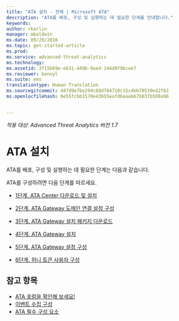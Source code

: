 ```yaml
---
title: "ATA 설치 - 전체 | Microsoft ATA"
description: "ATA를 배포, 구성 및 실행하는 데 필요한 단계를 안내합니다."
keywords: 
author: rkarlin
manager: mbaldwin
ms.date: 09/20/2016
ms.topic: get-started-article
ms.prod: 
ms.service: advanced-threat-analytics
ms.technology: 
ms.assetid: 3715b69e-e631-449b-9aed-144d0f9bcee7
ms.reviewer: bennyl
ms.suite: ems
translationtype: Human Translation
ms.sourcegitcommit: d47d9e7be294c68d764710c15c4bb78539e42f62
ms.openlocfilehash: 6e55fcbb1570e43b55eafd6aaeb67b037b508a96


---
```


*적용 대상: Advanced Threat Analytics 버전 1.7*



# ATA 설치

ATA를 배포, 구성 및 실행하는 데 필요한 단계는 다음과 같습니다.

ATA를 구성하려면 다음 단계를 따르세요.


-   [1단계. ATA Center 다운로드 및 설치](install-ata-step1.md)

-   [2단계. ATA Gateway 도메인 연결 설정 구성](install-ata-step2.md)

-   [3단계. ATA Gateway 설치 패키지 다운로드](install-ata-step3.md)

-   [4단계. ATA Gateway 설치](install-ata-step4.md)

-   [5단계. ATA Gateway 설정 구성](install-ata-step5.md)

-   [6단계. 허니 토큰 사용자 구성](install-ata-step6.md)


## 참고 항목

- [ATA 포럼을 확인해 보세요!](https://social.technet.microsoft.com/Forums/security/home?forum=mata)
- [이벤트 수집 구성](configure-event-collection.md)
- [ATA 필수 구성 요소](/advanced-threat-analytics/plan-design/ata-prerequisites)




<!--HONumber=Sep16_HO4-->


